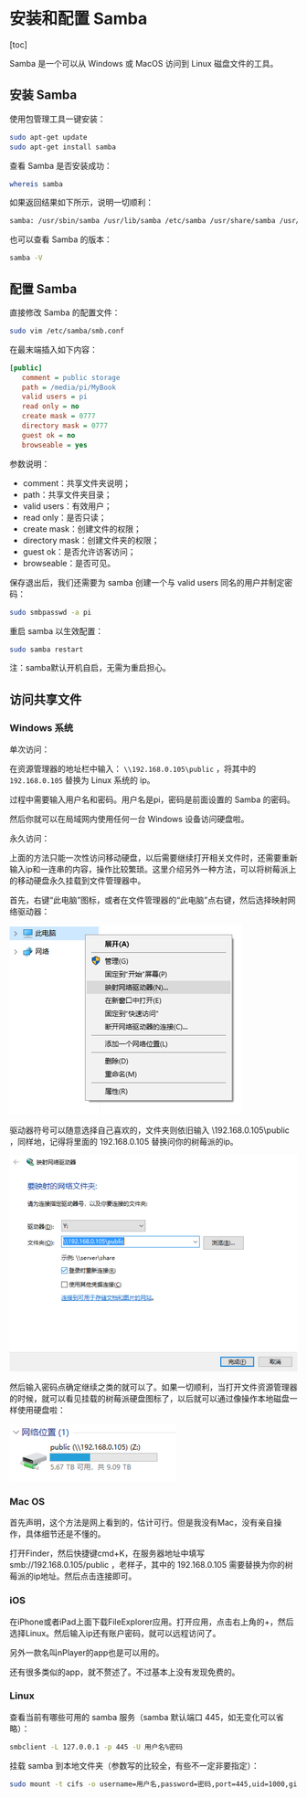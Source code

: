 # 安装和配置 Samba

[toc]

Samba 是一个可以从 Windows 或 MacOS 访问到 Linux 磁盘文件的工具。

## 安装 Samba

使用包管理工具一键安装：

```bash
sudo apt-get update
sudo apt-get install samba
```

查看 Samba 是否安装成功：

```bash
whereis samba
```

如果返回结果如下所示，说明一切顺利：

```bash
samba: /usr/sbin/samba /usr/lib/samba /etc/samba /usr/share/samba /usr/share/man/man7/samba.7.gz /usr/share/man/man8/samba.8.gz
```

也可以查看 Samba 的版本：

```bash
samba -V
```

## 配置 Samba

直接修改 Samba 的配置文件：

```bash
sudo vim /etc/samba/smb.conf
```

在最末端插入如下内容：

```ini
[public]
   comment = public storage
   path = /media/pi/MyBook
   valid users = pi
   read only = no
   create mask = 0777
   directory mask = 0777
   guest ok = no
   browseable = yes
```

参数说明：

- comment：共享文件夹说明；
- path：共享文件夹目录；
- valid users：有效用户；
- read only：是否只读；
- create mask：创建文件的权限；
- directory mask：创建文件夹的权限；
- guest ok：是否允许访客访问；
- browseable：是否可见。

保存退出后，我们还需要为 samba 创建一个与 valid users 同名的用户并制定密码：

```bash
sudo smbpasswd -a pi
```

重启 samba 以生效配置：

```bash
sudo samba restart
```

注：samba默认开机自启，无需为重启担心。

## 访问共享文件

### Windows 系统

单次访问：

在资源管理器的地址栏中输入： `\\192.168.0.105\public` ，将其中的 `192.168.0.105` 替换为 Linux 系统的 ip。

过程中需要输入用户名和密码。用户名是pi，密码是前面设置的 Samba 的密码。

然后你就可以在局域网内使用任何一台 Windows 设备访问硬盘啦。

永久访问：

上面的方法只能一次性访问移动硬盘，以后需要继续打开相关文件时，还需要重新输入ip和一连串的内容，操作比较繁琐。这里介绍另外一种方法，可以将树莓派上的移动硬盘永久挂载到文件管理器中。

首先，右键“此电脑”图标，或者在文件管理器的“此电脑”点右键，然后选择映射网络驱动器：

[![img](samba.assets/1257172-20190730102312950-101370420.png)](https://img2018.cnblogs.com/blog/1257172/201907/1257172-20190730102312950-101370420.png)

驱动器符号可以随意选择自己喜欢的，文件夹则依旧输入 \\192.168.0.105\public ，同样地，记得将里面的 192.168.0.105 替换问你的树莓派的ip。

[![img](samba.assets/1257172-20190730102513235-1481605736.png)](https://img2018.cnblogs.com/blog/1257172/201907/1257172-20190730102513235-1481605736.png)

然后输入密码点确定继续之类的就可以了。如果一切顺利，当打开文件资源管理器的时候，就可以看见挂载的树莓派硬盘图标了，以后就可以通过像操作本地磁盘一样使用硬盘啦：

[![img](samba.assets/1257172-20190730102923387-96414979.png)](https://img2018.cnblogs.com/blog/1257172/201907/1257172-20190730102923387-96414979.png)

### Mac OS

首先声明，这个方法是网上看到的，估计可行。但是我没有Mac，没有亲自操作，具体细节还是不懂的。

打开Finder，然后快捷键cmd+K，在服务器地址中填写 smb://192.168.0.105/public ，老样子，其中的 192.168.0.105 需要替换为你的树莓派的ip地址。然后点击连接即可。

### iOS

在iPhone或者iPad上面下载FileExplorer应用。打开应用，点击右上角的+，然后选择Linux。然后输入ip还有账户密码，就可以远程访问了。

另外一款名叫nPlayer的app也是可以用的。

还有很多类似的app，就不赘述了。不过基本上没有发现免费的。

### Linux

查看当前有哪些可用的 samba 服务（samba 默认端口 445，如无变化可以省略）：

```bash
smbclient -L 127.0.0.1 -p 445 -U 用户名%密码
```

挂载 samba 到本地文件夹（参数写的比较全，有些不一定非要指定）：

```bash
sudo mount -t cifs -o username=用户名,password=密码,port=445,uid=1000,gid=1000,rw,dir_mode=0777,file_mode=0777 //server-ip/public /local/directory/
```


